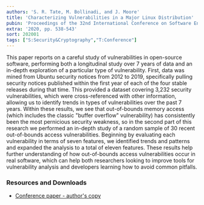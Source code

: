 ```yaml
---
authors: 'S. R. Tate, M. Bollinadi, and J. Moore'
title: 'Characterizing Vulnerabilities in a Major Linux Distribution'
pubin: 'Proceedings of the 32nd International Conference on Software Engineering & Knowledge Engineering (SEKE)'
extra: '2020, pp. 538-543'
sort: 202001
tags: ["S:Security&Cryptography","T:Conference"]
---
```


This paper reports on a careful study of vulnerabilities in
open-source software, performing both a longitudinal study over 7
years of data and an in-depth exploration of a particular type of
vulnerability. First, data was mined from Ubuntu security notices from
2012 to 2019, specifically pulling security notices published within
the first year of each of the four stable releases during that
time. This provided a dataset covering 3,232 security vulnerabilities,
which were cross-referenced with other information, allowing us to
identify trends in types of vulnerabilities over the past 7
years. Within these results, we see that out-of-bounds memory access
(which includes the classic "buffer overflow" vulnerability) has
consistently been the most pernicious security weakness, so in the
second part of this research we performed an in-depth study of a
random sample of 30 recent out-of-bounds access
vulnerabilities. Beginning by evaluating each vulnerability in terms
of seven features, we identified trends and patterns and expanded the
analysis to a total of eleven features. These results help further
understanding of how out-of-bounds access vulnerabilities occur in
real software, which can help both researchers looking to improve
tools for vulnerability analysis and developers learning how to avoid
common pitfalls.

### Resources and Downloads

* [Conference paper - author's copy](/publications/2020-Vulnerabilities-SEKE.pdf)



